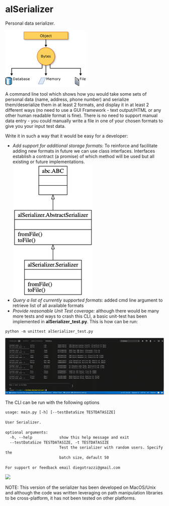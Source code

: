 # alSerializer
Personal data serializer.

![](data/serialization.gif)

A command line tool which shows how you would take some sets of personal data (name, address, phone number) and serialize them/deserialize them in at least 2 formats, and display it in at least 2 different ways (no need to use a GUI Framework - text output/HTML or any other human readable format is  fine).  There is no need to support manual data entry - you could manually write a file in one of your chosen formats to give you your input test data.

Write it in such a way that it would be easy for a developer:

* *Add support for additional storage formats:* To reinforce and facilitate adding new formats in future we can use class interfaces. Interfaces establish a contract (a promise) of which method will be used but all existing or future implementations.<br/>
 ![](data/classes.png)
* *Query a list of currently supported formats*: added cmd line argument to retrieve list of all available formats
* *Provide reasonable Unit Test coverage:* although there would be many more tests and ways to crash this CLI, a basic unit-test has been implemented in **alSerializer_test.py**. This is how can be run:
```
python -m unittest alSerializer_test.py
```

![](data/unit_test.gif)

The CLI can be run with the following options

```
usage: main.py [-h] [--testDataSize TESTDATASIZE]

User Serializer.

optional arguments:
  -h, --help            show this help message and exit
  --testDataSize TESTDATASIZE, -t TESTDATASIZE
                        Test the serializer with random users. Specify the
                        batch size, default 50

For support or feedback email diegotrazzi@gmail.com
```
![](data/cmdLine.gif)

NOTE: This version of the serializer has been developed on MacOS/Unix and although the code was written leveraging on path manipulation libraries to be cross-platform, it has not been tested on other platforms.